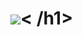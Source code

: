 <h1 align="markaz">
    <img src="https://readme-typing-svg.herokuapp.com/?font=Righteous&size=35&center=true&vCenter=true&width=500&height=70&duration=4000&lines=Hi+There!+??;+I'm+Madina+Makhmudova!;" />< /h1>
